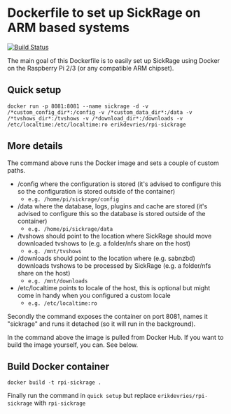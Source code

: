 # Dockerfile to set up SickRage on ARM based systems

[![Build Status](https://travis-ci.org/edv/docker-arm-sickrage.svg?branch=master)](https://travis-ci.org/edv/docker-arm-sickrage)

The main goal of this Dockerfile is to easily set up SickRage using Docker on the Raspberry Pi 2/3 (or any compatible ARM chipset).

## Quick setup

`docker run -p 8081:8081 --name sickrage -d -v /*custom_config_dir*:/config -v /*custom_data_dir*:/data -v /*tvshows_dir*:/tvshows -v /*download_dir*:/downloads -v /etc/localtime:/etc/localtime:ro erikdevries/rpi-sickrage`

## More details

The command above runs the Docker image and sets a couple of custom paths.

* /config where the configuration is stored (it's advised to configure this so the configuration is stored outside of the container)
    * `e.g. /home/pi/sickrage/config`
* /data where the database, logs, plugins and cache are stored (it's advised to configure this so the database is stored outside of the container)
    * `e.g. /home/pi/sickrage/data`
* /tvshows should point to the location where SickRage should move downloaded tvshows to (e.g. a folder/nfs share on the host)
    * `e.g. /mnt/tvshows`
* /downloads should point to the location where (e.g. sabnzbd) downloads tvshows to be processed by SickRage (e.g. a folder/nfs share on the host)
    * `e.g. /mnt/downloads`
* /etc/localtime points to locale of the host, this is optional but might come in handy when you configured a custom locale
    * `e.g. /etc/localtime:ro`

Secondly the command exposes the container on port 8081, names it "sickrage" and runs it detached (so it will run in the background).

In the command above the image is pulled from Docker Hub. If you want to build the image yourself, you can. See below. 

## Build Docker container

`docker build -t rpi-sickrage .`

Finally run the command in `quick setup` but replace `erikdevries/rpi-sickrage` with `rpi-sickrage` 
